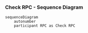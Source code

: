 ### Check RPC - Sequence Diagram

```mermaid
sequenceDiagram
	autonumber
	participant RPC as Check RPC

```

